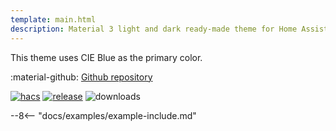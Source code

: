 ```yaml
---
template: main.html
description: Material 3 light and dark ready-made theme for Home Assistant. Example C09 is based on Blue as the primary color. Check the screenshots and theme config!
---
```


This theme uses CIE Blue as the primary color.

:material-github: [Github repository][m3-theme-github-url]

[![hacs][hacs-badge]][hacs-url]
[![release][release-badge]][release-url]
![downloads][downloads-badge]

--8<-- "docs/examples/example-include.md"

<!--- References to pictures... --->

[AmoebeLabs Material 3 Theme Palettes]: ../assets/screenshots/m3-theme-c09-palettes.png
[AmoebeLabs Material 3 Theme Surfaces]: ../assets/screenshots/m3-theme-c09-surfaces.png
[AmoebeLabs Material 3 Theme Light]: ../assets/screenshots/m3-theme-c09-light.png
[AmoebeLabs Material 3 Theme Dark]: ../assets/screenshots/m3-theme-c09-dark.png

[AmoebeLabs Material 3 Theme Example Light]: ../assets/screenshots/m3-example-c09-light.png
[AmoebeLabs Material 3 Theme Example Dark]: ../assets/screenshots/m3-example-c09-dark.png

<!--- References to external links... --->

[sak-example-12-url]: https://swiss-army-knife.docs.amoebelabs.com/examples/example-12/
[m3-theme-github-url]: https://github.com/AmoebeLabs/HA-Theme_M3-c09-blue

<!-- Badges -->

[hacs-url]: https://github.com/hacs/default
[hacs-badge]: https://img.shields.io/badge/HACS-Default-41BDF5.svg?style=for-the-badge
[release-badge]: https://img.shields.io/github/v/release/AmoebeLabs/HA-Theme_M3-c09-blue?style=for-the-badge
[downloads-badge]: https://img.shields.io/github/downloads/AmoebeLabs/HA-Theme_M3-c09-blue/total?style=for-the-badge


<!-- References -->

[home-assistant]: https://www.home-assistant.io/
[home-assitant-theme-docs]: https://www.home-assistant.io/integrations/frontend/#defining-themes
[hacs]: https://hacs.xyz
[release-url]: https://github.com/AmoebeLabs/HA-Theme_M3-c09-blue/releases
[sak-docs-url]: https://swiss-army-knife.docs.amoebelabs.com/
